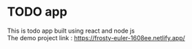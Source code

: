 # TODO app
This is todo app built using react and node js  
The demo project link : https://frosty-euler-1608ee.netlify.app/
